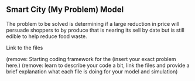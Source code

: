 ## Smart City (My Problem) Model

The problem to be solved is determining if a large reduction in price will persuade shoppers to by produce that is nearing its sell by date but is still edible to help reduce food waste.

Link to the files

(remove:  Starting coding framework for the (insert your exact problem here.)
(remove: learn to describe your code a bit, link the files and provide a brief explanation what each file is doing for your model and simulation)
